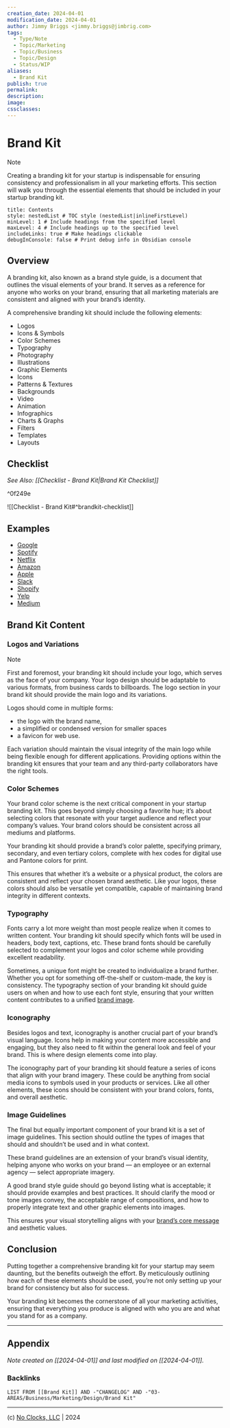 ```yaml
---
creation_date: 2024-04-01
modification_date: 2024-04-01
author: Jimmy Briggs <jimmy.briggs@jimbrig.com>
tags:
  - Type/Note
  - Topic/Marketing
  - Topic/Business
  - Topic/Design
  - Status/WIP
aliases:
  - Brand Kit
publish: true
permalink:
description:
image:
cssclasses:
---
```


# Brand Kit

> [!NOTE]
> Creating a branding kit for your startup is indispensable for ensuring consistency and professionalism in all your marketing efforts. This section will walk you through the essential elements that should be included in your startup branding kit.

```table-of-contents
title: Contents 
style: nestedList # TOC style (nestedList|inlineFirstLevel)
minLevel: 1 # Include headings from the specified level
maxLevel: 4 # Include headings up to the specified level
includeLinks: true # Make headings clickable
debugInConsole: false # Print debug info in Obsidian console
```

## Overview

A branding kit, also known as a brand style guide, is a document that outlines the visual elements of your brand. It serves as a reference for anyone who works on your brand, ensuring that all marketing materials are consistent and aligned with your brand’s identity.

A comprehensive branding kit should include the following elements:

- Logos
- Icons & Symbols
- Color Schemes
- Typography
- Photography
- Illustrations
- Graphic Elements
- Icons
- Patterns & Textures
- Backgrounds
- Video
- Animation
- Infographics
- Charts & Graphs
- Filters
- Templates
- Layouts

## Checklist

*See Also: [[Checklist - Brand Kit|Brand Kit Checklist]]*

^0f249e

![[Checklist - Brand Kit#^brandkit-checklist]]

## Examples

- [Google](https://about.google/brand-resource-center/brand-elements/)
- [Spotify](https://developer.spotify.com/documentation/design)
- [Netflix](https://brand.netflix.com/en/assets/logos/)
- [Amazon](https://advertising.amazon.com/resources/ad-policy/brand-usage)
- [Apple](https://developer.apple.com/app-store/marketing/guidelines/)
- [Slack](https://a.slack-edge.com/4d5bb/marketing/img/media-kit/slack_brand_guidelines_september2020.pdf)
- [Shopify](https://www.shopify.com/brand-assets)
- [Yelp](https://www.yelp.com/styleguide)
- [Medium](https://medium.design/logos-and-brand-guidelines-f1a01a733592)

## Brand Kit Content

### Logos and Variations

> [!NOTE]
> First and foremost, your branding kit should include your logo, which serves as the face of your company. Your logo design should be adaptable to various formats, from business cards to billboards. The logo section in your brand kit should provide the main logo and its variations.

Logos should come in multiple forms:

-   the logo with the brand name,
-   a simplified or condensed version for smaller spaces
-   a favicon for web use.

Each variation should maintain the visual integrity of the main logo while being flexible enough for different applications. Providing options within the branding kit ensures that your team and any third-party collaborators have the right tools.

### Color Schemes

Your brand color scheme is the next critical component in your startup branding kit. This goes beyond simply choosing a favorite hue; it’s about selecting colors that resonate with your target audience and reflect your company’s values. Your brand colors should be consistent across all mediums and platforms.

Your branding kit should provide a brand’s color palette, specifying primary, secondary, and even tertiary colors, complete with hex codes for digital use and Pantone colors for print.

This ensures that whether it’s a website or a physical product, the colors are consistent and reflect your chosen brand aesthetic. Like your logos, these colors should also be versatile yet compatible, capable of maintaining brand integrity in different contexts.

### Typography

Fonts carry a lot more weight than most people realize when it comes to written content. Your branding kit should specify which fonts will be used in headers, body text, captions, etc. These brand fonts should be carefully selected to complement your logos and color scheme while providing excellent readability.

Sometimes, a unique font might be created to individualize a brand further. Whether you opt for something off-the-shelf or custom-made, the key is consistency. The typography section of your branding kit should guide users on when and how to use each font style, ensuring that your written content contributes to a unified [brand image](https://medium.com/theymakedesign/brand-image-a2e8fc77002d).

### Iconography

Besides logos and text, iconography is another crucial part of your brand’s visual language. Icons help in making your content more accessible and engaging, but they also need to fit within the general look and feel of your brand. This is where design elements come into play.

The iconography part of your branding kit should feature a series of icons that align with your brand imagery. These could be anything from social media icons to symbols used in your products or services. Like all other elements, these icons should be consistent with your brand colors, fonts, and overall aesthetic.

### Image Guidelines

The final but equally important component of your brand kit is a set of image guidelines. This section should outline the types of images that should and shouldn’t be used and in what context.

These brand guidelines are an extension of your brand’s visual identity, helping anyone who works on your brand — an employee or an external agency — select appropriate imagery.

A good brand style guide should go beyond listing what is acceptable; it should provide examples and best practices. It should clarify the mood or tone images convey, the acceptable range of compositions, and how to properly integrate text and other graphic elements into images.

This ensures your visual storytelling aligns with your [brand’s core message](https://medium.com/theymakedesign/brand-messaging-fb1c46fb9abc) and aesthetic values.

## Conclusion

Putting together a comprehensive branding kit for your startup may seem daunting, but the benefits outweigh the effort. By meticulously outlining how each of these elements should be used, you’re not only setting up your brand for consistency but also for success.

Your branding kit becomes the cornerstone of all your marketing activities, ensuring that everything you produce is aligned with who you are and what you stand for as a company.

***

## Appendix

*Note created on [[2024-04-01]] and last modified on [[2024-04-01]].*

### Backlinks

```dataview
LIST FROM [[Brand Kit]] AND -"CHANGELOG" AND -"03-AREAS/Business/Marketing/Design/Brand Kit"
```

***

(c) [No Clocks, LLC](https://github.com/noclocks) | 2024